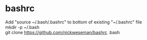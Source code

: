 # bashrc  

Add "source ~/.bash/.bashrc" to bottom of existing "~/.bashrc" file  
mkdir -p ~/.bash  
git clone https://github.com/nickweseman/bashrc .bash  
